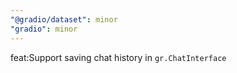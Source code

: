 ```yaml
---
"@gradio/dataset": minor
"gradio": minor
---
```


feat:Support saving chat history in `gr.ChatInterface`
